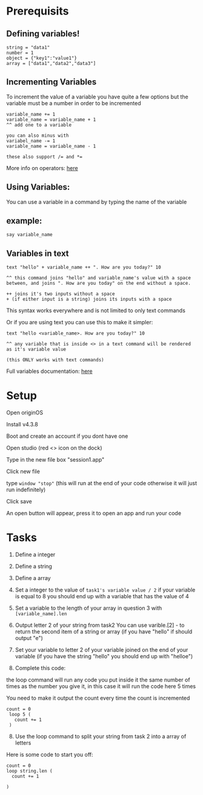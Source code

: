 # Prerequisits

## Defining variables!

```
string = "data1"
number = 1
object = {"key1":"value1"}
array = ["data1","data2","data3"]
```

## Incrementing Variables

To increment the value of a variable you have quite a few options but the variable must be a number in order to be incremented

```
variable_name += 1
variable_name = variable_name + 1
^^ add one to a variable

you can also minus with
variabel_name -= 1
variable_name = variable_name - 1

these also support /= and *=
```

More info on operators: [here](https://github.com/Mistium/Origin-OS/wiki/OSL-%E2%80%90-Operators-and-Expressions)

## Using Variables:

You can use a variable in a command by typing the name of the variable

## example:
`say variable_name`

## Variables in text

```
text "hello" + variable_name ++ ". How are you today?" 10

^^ this command joins "hello" and variable_name's value with a space between, and joins ". How are you today" on the end without a space.

++ joins it's two inputs without a space
+ (if either input is a string) joins its inputs with a space
```

This syntax works everywhere and is not limited to only text commands

Or if you are using text you can use this to make it simpler:
```
text "hello <variable_name>. How are you today?" 10

^^ any variable that is inside <> in a text command will be rendered as it's variable value

(this ONLY works with text commands)
```

Full variables documentation: [here](https://github.com/Mistium/Origin-OS/wiki/OSL-%E2%80%90-Variables)


# Setup

Open originOS

Install v4.3.8

Boot and create an account if you dont have one

Open studio (red <> icon on the dock)

Type in the new file box "session1.app"

Click new file

type `window "stop"` (this will run at the end of your code otherwise it will just run indefinitely)

Click save

An open button will appear, press it to open an app and run your code

# Tasks

1. Define a integer

2. Define a string

3. Define a array

4. Set a integer to the value of `task1's variable value / 2`
  if your variable is equal to 8 you should end up with a variable that has the value of 4

5. Set a variable to the length of your array in question 3 with `[variable_name].len`

6. Output letter 2 of your string from task2
   You can use varible.[2] - to return the second item of a string or array
   (if you have "hello" if should output "e")

7. Set your variable to letter 2 of your variable joined on the end of your variable
   (if you have the string "hello" you should end up with "helloe")

7. Complete this code:
   
  the loop command will run any code you put inside it the same number of times as the number you give it,
  in this case it will run the code here 5 times

  You need to make it output the count every time the count is incremented
  ```
  count = 0
   loop 5 (
     count += 1
   )
   ```
8. Use the loop command to split your string from task 2 into a array of letters

  Here is some code to start you off:
```
count = 0
loop string.len (
  count += 1
  
)
